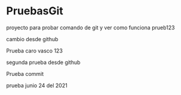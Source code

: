# PruebasGit
proyecto para probar comando de git y ver como funciona
prueb123

cambio desde github


Prueba caro vasco 123

segunda prueba desde github

Prueba commit

prueba junio 24 del 2021